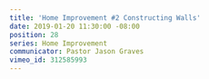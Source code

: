 ```yaml
---
title: 'Home Improvement #2 Constructing Walls'
date: 2019-01-20 11:30:00 -08:00
position: 28
series: Home Improvement
communicator: Pastor Jason Graves
vimeo_id: 312585993
---
```


